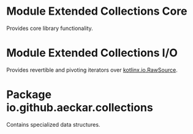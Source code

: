 # Module Extended Collections Core

Provides core library functionality.

# Module Extended Collections I/O

Provides revertible and pivoting iterators over
[kotlinx.io.RawSource](https://kotlin.github.io/kotlinx-io/kotlinx-io-core/kotlinx.io/-raw-source/index.html).

# Package io.github.aeckar.collections

Contains specialized data structures.